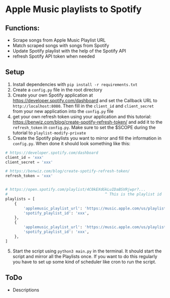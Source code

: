 # Apple Music playlists to Spotify

## Functions:
- Scrape songs from Apple Music Playlist URL
- Match scraped songs with songs from Spotify
- Update Spotify playlist with the help of the Spotify API
- refresh Spotify API token when needed

## Setup
1. Install dependencies with `pip install -r requirements.txt`
2. Create a `config.py` file in the root directory
2. Create your own Spotify application at https://developer.spotify.com/dashboard and set the Callback URL to `http://localhost:8080`. Then fill in the `client_id` and `client_secret` from your new application into the `config.py` file
3. get your own refresh token using your application and this tutorial:  https://benwiz.com/blog/create-spotify-refresh-token/ and add it to the `refresh_token` in `config.py`. Make sure to set the $SCOPE during the tutorial to `playlist-modify-private`
4. Create the Spotify playlists you want to mirror and fill the information in `config.py`. When done it should look something like this:

``` python
# https://developer.spotify.com/dashboard
client_id = 'xxx'
client_secret = 'xxx'

# https://benwiz.com/blog/create-spotify-refresh-token/
refresh_token = 'xxx'


# https://open.spotify.com/playlist/4C0kEXdGkLuIDaBSVRjwpr?...
#                                           ^ This is the playlist id
playlists = [
    {
        'applemusic_playlist_url': 'https://music.apple.com/us/playlist/xxx/pl.xxx',
        'spotify_playlist_id': 'xxx',
    },
    {
        'applemusic_playlist_url': 'https://music.apple.com/us/playlist/xxx/pl.xxx',
        'spotify_playlist_id': 'xxx',
    },
]
```

5. Start the script using `python3 main.py` in the terminal. It should start the script and mirror all the Playlists once. If you want to do this regularly you have to set up some kind of scheduler like cron to run the script.


## ToDo
- Descriptions